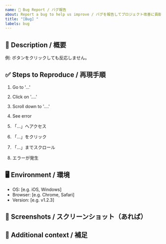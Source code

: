 ```yaml
---
name: 🐛 Bug Report / バグ報告
about: Report a bug to help us improve / バグを報告してプロジェクト改善に貢献しましょう
title: "[Bug] "
labels: bug
---
```


## 🐛 Description / 概要

<!-- Describe the bug clearly. バグの内容を簡潔に記載してください -->

例: ボタンをクリックしても反応しません。

## ✅ Steps to Reproduce / 再現手順

1. Go to '...'
2. Click on '....'
3. Scroll down to '....'
4. See error

5. 「...」へアクセス
6. 「...」をクリック
7. 「...」までスクロール
8. エラーが発生

## 🖥️ Environment / 環境

- OS: [e.g. iOS, Windows]
- Browser: [e.g. Chrome, Safari]
- Version: [e.g. v1.2.3]

## 📸 Screenshots / スクリーンショット（あれば）

<!-- Add screenshots if available. 任意でスクリーンショットを追加 -->

## 💬 Additional context / 補足

<!-- Other information that may help. 追加情報があれば記載 -->
